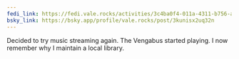 ```yaml
---
fedi_link: https://fedi.vale.rocks/activities/3c4ba0f4-011a-4311-b756-a1ab87ebca03
bsky_link: https://bsky.app/profile/vale.rocks/post/3kunisx2uq32n
---
```


Decided to try music streaming again. The Vengabus started playing. I now remember why I maintain a local library.
